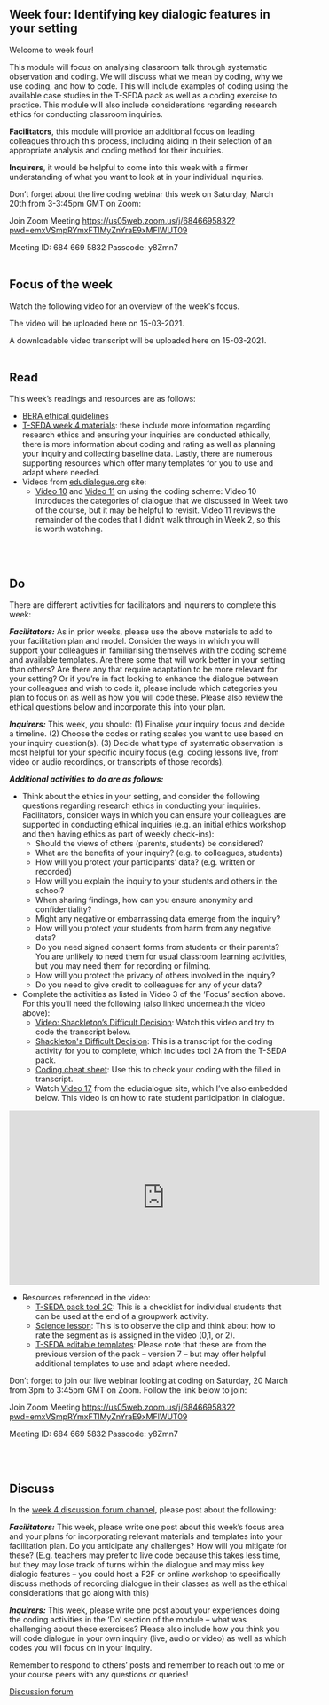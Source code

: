 ## Week four: Identifying key dialogic features in your setting


Welcome to week four!

This module will focus on analysing classroom talk through systematic observation and coding. We will discuss what we mean by coding, why we use coding, and how to code. This will include examples of coding using the available case studies in the T-SEDA pack as well as a coding exercise to practice. This module will also include considerations regarding research ethics for conducting classroom inquiries.

**Facilitators**, this module will provide an additional focus on leading colleagues through this process, including aiding in their selection of an appropriate analysis and coding method for their inquiries.

**Inquirers**, it would be helpful to come into this week with a firmer understanding of what you want to look at in your individual inquiries.


Don’t forget about the live coding webinar this week on Saturday, March 20th from 3-3:45pm GMT on Zoom:

Join Zoom Meeting
https://us05web.zoom.us/j/6846695832?pwd=emxVSmpRYmxFTlMyZnYraE9xMFlWUT09

Meeting ID: 684 669 5832
Passcode: y8Zmn7
<br/><br/>
## Focus of the week

Watch the following video for an overview of the week's focus.

The video will be uploaded here on 15-03-2021.

A downloadable video transcript will be uploaded here on 15-03-2021.
<br/><br/>
## Read

This week’s readings and resources are as follows:
* [BERA ethical guidelines](https://www.bera.ac.uk/publication/ethical-guidelines-for-educational-research-2018?utm_source=BERA+Master+List&utm_campaign=837fd94784-+&utm_medium=email&utm_term=0_66cbc2c388-837fd94784-274600501)
* [T-SEDA week 4 materials](https://mbrugha.github.io/course-in-a-box/img/TSEDA_resources_wk4.docx): these include more information regarding research ethics and ensuring your inquiries are conducted ethically, there is more information about coding and rating as well as planning your inquiry and collecting baseline data. Lastly, there are numerous supporting resources which offer many templates for you to use and adapt where needed.
* Videos from [edudialogue.org](edudialogue.org) site:
  * [Video 10](https://www.edudialogue.org/resources/introductory-video-series/introductory-video-series-3/#video10) and [Video 11](https://www.edudialogue.org/resources/introductory-video-series/introductory-video-series-3/#video11) on using the coding scheme: Video 10 introduces the categories of dialogue that we discussed in Week two of the course, but it may be helpful to revisit. Video 11 reviews the remainder of the codes that I didn’t walk through in Week 2, so this is worth watching.

<br/><br/>
## Do

There are different activities for facilitators and inquirers to complete this week:

**_Facilitators:_** As in prior weeks, please use the above materials to add to your facilitation plan and model. Consider the ways in which you will support your colleagues in familiarising themselves with the coding scheme and available templates. Are there some that will work better in your setting than others? Are there any that require adaptation to be more relevant for your setting? Or if you’re in fact looking to enhance the dialogue between your colleagues and wish to code it, please include which categories you plan to focus on as well as how you will code these. Please also review the ethical questions below and incorporate this into your plan.

**_Inquirers:_** This week, you should: (1) Finalise your inquiry focus and decide a timeline. (2) Choose the codes or rating scales you want to use based on your inquiry question(s). (3) Decide what type of systematic observation is most helpful for your specific inquiry focus (e.g. coding lessons live, from video or audio recordings, or transcripts of those records).

**_Additional activities to do are as follows:_**
* Think about the ethics in your setting, and consider the following questions regarding research ethics in conducting your inquiries. Facilitators, consider ways in which you can ensure your colleagues are supported in conducting ethical inquiries (e.g. an initial ethics workshop and then having ethics as part of weekly check-ins):
  * Should the views of others (parents, students) be considered?
  * What are the benefits of your inquiry? (e.g. to colleagues, students)
  * How will you protect your participants’ data? (e.g. written or recorded)
  * How will you explain the inquiry to your students and others in the school?
  * When sharing findings, how can you ensure anonymity and confidentiality?
  * Might any negative or embarrassing data emerge from the inquiry?
  * How will you protect your students from harm from any negative data?
  * Do you need signed consent forms from students or their parents? You are unlikely to need them for usual classroom learning activities, but you may need them for recording or filming.
  * How will you protect the privacy of others involved in the inquiry?
  * Do you need to give credit to colleagues for any of your data?
* Complete the activities as listed in Video 3 of the ‘Focus’ section above. For this you’ll need the following (also linked underneath the video above):
  * [Video: Shackleton’s Difficult Decision](https://sms.cam.ac.uk/media/2856333): Watch this video and try to code the transcript below.
  * [Shackleton's Difficult Decision](https://mbrugha.github.io/course-in-a-box/img/Shackleton_coding_activity.doc): This is a transcript for the coding activity for you to complete, which includes tool 2A from the T-SEDA pack.
  * [Coding cheat sheet](https://mbrugha.github.io/course-in-a-box/img/Coded_Shackleton_transcript.pdf): Use this to check your coding with the filled in transcript.
  * Watch [Video 17](https://www.edudialogue.org/resources/introductory-video-series/introductory-video-series-3/#video17) from the edudialogue site, which I’ve also embedded below. This video is on how to rate student participation in dialogue.

<iframe width="560" height="315" src="https://www.youtube.com/embed/9ruU4qz-jjM" frameborder="0" allow="accelerometer; autoplay; clipboard-write; encrypted-media; gyroscope; picture-in-picture" allowfullscreen></iframe>

* Resources referenced in the video:
  * [T-SEDA pack tool 2C](https://mbrugha.github.io/course-in-a-box/img/TSEDA_tool2C.doc): This is a checklist for individual students that can be used at the end of a groupwork activity.
  * [Science lesson](https://sms.cam.ac.uk/media/2827690): This is to observe the clip and think about how to rate the segment as is assigned in the video (0,1, or 2).
  * [T-SEDA editable templates](https://mbrugha.github.io/course-in-a-box/img/TSEDA_editable_templates.doc): Please note that these are from the previous version of the pack – version 7 – but may offer helpful additional templates to use and adapt where needed.

Don’t forget to join our live webinar looking at coding on Saturday, 20 March from 3pm to 3:45pm GMT on Zoom. Follow the link below to join:

Join Zoom Meeting
https://us05web.zoom.us/j/6846695832?pwd=emxVSmpRYmxFTlMyZnYraE9xMFlWUT09

Meeting ID: 684 669 5832
Passcode: y8Zmn7

<br/><br/>
## Discuss

In the [week 4 discussion forum channel](https://www.edudialogue.org/forum/dialogue-mooc-on-dialogue/week-four-identifying-key-dialogic-features-in-your-setting/), please post about the following:

**_Facilitators:_** This week, please write one post about this week’s focus area and your plans for incorporating relevant materials and templates into your facilitation plan. Do you anticipate any challenges? How will you mitigate for these? (E.g. teachers may prefer to live code because this takes less time, but they may lose track of turns within the dialogue and may miss key dialogic features – you could host a F2F or online workshop to specifically discuss methods of recording dialogue in their classes as well as the ethical considerations that go along with this)

**_Inquirers:_** This week, please write one post about your experiences doing the coding activities in the ‘Do’ section of the module – what was challenging about these exercises? Please also include how you think you will code dialogue in your own inquiry (live, audio or video) as well as which codes you will focus on in your inquiry. 

Remember to respond to others’ posts and remember to reach out to me or your course peers with any questions or queries!

<a class="btn btn-primary" href="https://www.edudialogue.org/forum/?foro=signin#038;redirect_to=https%3A%2F%2Fwww.edudialogue.org%2Fforum%2Fdialogue-mooc-on-dialogue%2F"><i class="fa fa-home"></i> Discussion forum</a>
